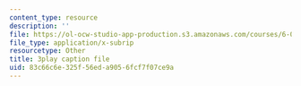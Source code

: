 ```yaml
---
content_type: resource
description: ''
file: https://ol-ocw-studio-app-production.s3.amazonaws.com/courses/6-004-computation-structures-spring-2017/83c66c6e325f56eda9056fcf7f07ce9a_cVEj5p9GiBA.vtt
file_type: application/x-subrip
resourcetype: Other
title: 3play caption file
uid: 83c66c6e-325f-56ed-a905-6fcf7f07ce9a
---
```

